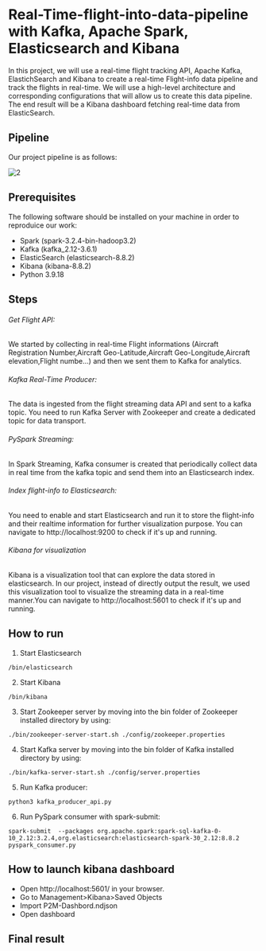 # Real-Time-flight-into-data-pipeline with Kafka, Apache Spark, Elasticsearch and Kibana

In this project, we will use a real-time flight tracking API, Apache Kafka, ElastichSearch and Kibana to create a real-time Flight-info data pipeline and track the flights in real-time. We will use a high-level architecture and
corresponding configurations that will allow us to create this data pipeline. The end result will be a Kibana dashboard fetching real-time data from ElasticSearch.

## Pipeline
Our project pipeline is as follows:

![2](https://user-images.githubusercontent.com/80635318/209438588-6f71c44e-c24f-4e80-b8bd-e3168f9bf963.PNG)

## Prerequisites
The following software should be installed on your machine in order to reproduice our work:

- Spark (spark-3.2.4-bin-hadoop3.2)
- Kafka (kafka_2.12-3.6.1)
- ElasticSearch (elasticsearch-8.8.2)
- Kibana (kibana-8.8.2)
- Python 3.9.18
## Steps
###### Get Flight API:
We started by collecting in real-time Flight informations (Aircraft Registration Number,Aircraft Geo-Latitude,Aircraft Geo-Longitude,Aircraft elevation,Flight numbe...) and then we sent them to Kafka for analytics.

###### Kafka Real-Time Producer:
The data is ingested from the flight streaming data API and sent to a kafka topic. You need to run Kafka Server with Zookeeper and create a dedicated topic for data transport.
###### PySpark Streaming:
 In Spark Streaming, Kafka consumer is created that periodically collect data in real time from the kafka topic and send them into an Elasticsearch index.
###### Index flight-info to Elasticsearch:
You need to enable and start Elasticsearch and run it to store the flight-info and their realtime information for further visualization purpose. You can navigate to http://localhost:9200 to check if it's up and running.
###### Kibana for visualization
Kibana is a visualization tool that can explore the data stored in elasticsearch. In our project, instead of directly output the result, we used this visualization tool to visualize the streaming data in a real-time manner.You can navigate to http://localhost:5601 to check if it's up and running.

## How to run
1. Start Elasticsearch

`/bin/elasticsearch `

2. Start Kibana

`/bin/kibana  `

3. Start Zookeeper server by moving into the bin folder of Zookeeper installed directory by using:

`./bin/zookeeper-server-start.sh ./config/zookeeper.properties`

4. Start Kafka server by moving into the bin folder of Kafka installed directory by using:

`./bin/kafka-server-start.sh ./config/server.properties`

5. Run Kafka producer:

`python3 kafka_producer_api.py`

6. Run PySpark consumer with spark-submit:

`spark-submit  --packages org.apache.spark:spark-sql-kafka-0-10_2.12:3.2.4,org.elasticsearch:elasticsearch-spark-30_2.12:8.8.2 pyspark_consumer.py `

## How to launch kibana dashboard

- Open http://localhost:5601/ in your browser.
- Go to Management>Kibana>Saved Objects
- Import P2M-Dashbord.ndjson
- Open dashboard

## Final result

